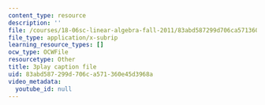 ```yaml
---
content_type: resource
description: ''
file: /courses/18-06sc-linear-algebra-fall-2011/83abd587299d706ca571360e45d3968a_7UJ4CFRGd-U.srt
file_type: application/x-subrip
learning_resource_types: []
ocw_type: OCWFile
resourcetype: Other
title: 3play caption file
uid: 83abd587-299d-706c-a571-360e45d3968a
video_metadata:
  youtube_id: null
---
```

